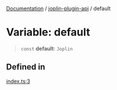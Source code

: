 [Documentation](../../packages.md) / [joplin-plugin-api](../index.md) / default

# Variable: default

> `const` **default**: `Joplin`

## Defined in

[index.ts:3](https://github.com/rxliuli/joplin-utils/blob/a3a4c55f9104da0aa8b36da1259d082b810b3d68/packages/joplin-plugin-api/src/index.ts#L3)
